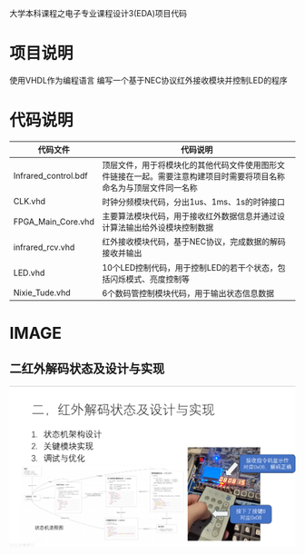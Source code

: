 大学本科课程之电子专业课程设计3(EDA)项目代码

# 项目说明
使用VHDL作为编程语言
编写一个基于NEC协议红外接收模块并控制LED的程序

# 代码说明

| 代码文件                 | 代码说明                                                       |
| -------------------- | ---------------------------------------------------------- |
| Infrared_control.bdf | 顶层文件，用于将模块化的其他代码文件使用图形文件链接在一起。需要注意构建项目时需要将项目名称命名为与顶层文件同一名称 |
| CLK.vhd              | 时钟分频模块代码，分出1us、1ms、1s的时钟接口                                 |
| FPGA_Main_Core.vhd   | 主要算法模块代码，用于接收红外数据信息并通过设计算法输出给外设模块控制数据                      |
| infrared_rcv.vhd     | 红外接收模块代码，基于NEC协议，完成数据的解码接收并输出                              |
| LED.vhd              | 10个LED控制代码，用于控制LED的若干个状态，包括闪烁模式、亮度控制等                      |
| Nixie_Tude.vhd       | 6个数码管控制模块代码，用于输出状态信息数据                                     |

# IMAGE

## 二红外解码状态及设计与实现

![image](/IMAGE/2.0二红外解码状态及设计与实现.png)


